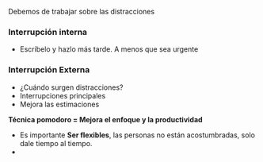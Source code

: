 Debemos de trabajar sobre las distracciones

### Interrupción interna
- Escríbelo y hazlo más tarde. A menos que sea urgente

### Interrupción Externa
- ¿Cuándo surgen distracciones?
- Interrupciones principales
- Mejora las estimaciones

**Técnica pomodoro = Mejora el enfoque y la productividad**

+ Es importante **Ser flexibles**, las personas no están acostumbradas, solo dale tiempo al tiempo.
+ 
